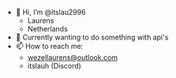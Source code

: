 - 👋 Hi, I’m @itslau2996
  - Laurens
  - Netherlands
- 🌱 Currently wanting to do something with api's
- 📫 How to reach me:
    - wezellaurens@outlook.com
    - itslauh (Discord)

<!---
itslau2996/itslau2996 is a ✨ special ✨ repository because its `README.md` (this file) appears on your GitHub profile.
You can click the Preview link to take a look at your changes.
--->
